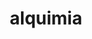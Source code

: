---
title: "alquimia"
layout: cache
categories: [package, develop-2024-03-24]
meta: {"versions": ["1.1.0"], "compilers": ["gcc@=11.4.0", "gcc@=9.4.0"], "oss": ["ubuntu20.04", "ubuntu22.04"], "platforms": ["linux"], "targets": ["neoverse_v1", "neoverse_v2", "ppc64le", "x86_64_v3"], "stacks": ["e4s", "e4s-neoverse-v2", "e4s-neoverse_v1", "e4s-power", "root"], "num_specs": 4, "num_specs_by_stack": {"e4s-power": 1, "root": 4, "e4s-neoverse_v1": 1, "e4s-neoverse-v2": 1, "e4s": 1}}
spec_details: [{"hash": "cbrql3co3b4t7gh7au4qyqaajazdkv34", "compiler": "gcc@=9.4.0", "versions": ["1.1.0"], "os": "ubuntu20.04", "platform": "linux", "target": "ppc64le", "variants": ["build_system=cmake", "build_type=Release", "generator=make", "~ipo", "+shared"], "stacks": ["e4s-power", "root"], "size": "-", "tarball": "https://binaries.spack.io/releases/develop-2024-03-24/build_cache/linux-ubuntu20.04-ppc64le/gcc-9.4.0/alquimia-1.1.0/linux-ubuntu20.04-ppc64le-gcc-9.4.0-alquimia-1.1.0-cbrql3co3b4t7gh7au4qyqaajazdkv34.spack"}, {"hash": "lfvp2u7o4dqmwpzrwdn3a3nqeilatkhz", "compiler": "gcc@=11.4.0", "versions": ["1.1.0"], "os": "ubuntu22.04", "platform": "linux", "target": "neoverse_v1", "variants": ["build_system=cmake", "build_type=Release", "generator=make", "~ipo", "+shared"], "stacks": ["e4s-neoverse_v1", "root"], "size": "-", "tarball": "https://binaries.spack.io/releases/develop-2024-03-24/build_cache/linux-ubuntu22.04-neoverse_v1/gcc-11.4.0/alquimia-1.1.0/linux-ubuntu22.04-neoverse_v1-gcc-11.4.0-alquimia-1.1.0-lfvp2u7o4dqmwpzrwdn3a3nqeilatkhz.spack"}, {"hash": "4eddcw2kr3ekzeujhcxge3mo7vigr4vz", "compiler": "gcc@=11.4.0", "versions": ["1.1.0"], "os": "ubuntu22.04", "platform": "linux", "target": "neoverse_v2", "variants": ["build_system=cmake", "build_type=Release", "generator=make", "~ipo", "+shared"], "stacks": ["e4s-neoverse-v2", "root"], "size": "-", "tarball": "https://binaries.spack.io/releases/develop-2024-03-24/build_cache/linux-ubuntu22.04-neoverse_v2/gcc-11.4.0/alquimia-1.1.0/linux-ubuntu22.04-neoverse_v2-gcc-11.4.0-alquimia-1.1.0-4eddcw2kr3ekzeujhcxge3mo7vigr4vz.spack"}, {"hash": "7xdypapbzii6oqttf7d4mmmdxq3x7y4j", "compiler": "gcc@=11.4.0", "versions": ["1.1.0"], "os": "ubuntu22.04", "platform": "linux", "target": "x86_64_v3", "variants": ["build_system=cmake", "build_type=Release", "generator=make", "~ipo", "+shared"], "stacks": ["e4s", "root"], "size": "-", "tarball": "https://binaries.spack.io/releases/develop-2024-03-24/build_cache/linux-ubuntu22.04-x86_64_v3/gcc-11.4.0/alquimia-1.1.0/linux-ubuntu22.04-x86_64_v3-gcc-11.4.0-alquimia-1.1.0-7xdypapbzii6oqttf7d4mmmdxq3x7y4j.spack"}]
---